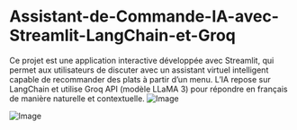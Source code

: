 # Assistant-de-Commande-IA-avec-Streamlit-LangChain-et-Groq


Ce projet est une application interactive développée avec Streamlit, qui permet aux utilisateurs de discuter avec un assistant virtuel intelligent capable de recommander des plats à partir d’un menu. L’IA repose sur LangChain et utilise Groq API (modèle LLaMA 3) pour répondre en français de manière naturelle et contextuelle.
![Image](https://github.com/user-attachments/assets/72c3d741-de5d-4c7f-a19f-0e86ce607ae4)

![Image](https://github.com/user-attachments/assets/67ff14c3-9352-4d2d-9628-859d502378fb)

